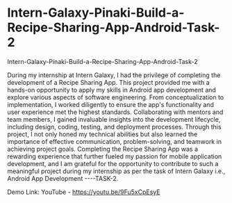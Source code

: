 # Intern-Galaxy-Pinaki-Build-a-Recipe-Sharing-App-Android-Task-2
Intern-Galaxy-Pinaki-Build-a-Recipe-Sharing-App-Android-Task-2

During my internship at Intern Galaxy, I had the privilege of completing the development of a Recipe Sharing App. This project provided me with a hands-on opportunity to apply my skills in Android app development and explore various aspects of software engineering. From conceptualization to implementation, I worked diligently to ensure the app's functionality and user experience met the highest standards. Collaborating with mentors and team members, I gained invaluable insights into the development lifecycle, including design, coding, testing, and deployment processes. Through this project, I not only honed my technical abilities but also learned the importance of effective communication, problem-solving, and teamwork in achieving project goals. Completing the Recipe Sharing App was a rewarding experience that further fueled my passion for mobile application development, and I am grateful for the opportunity to contribute to such a meaningful project during my internship as per the task of Intern Galaxy i.e., Android App Development ----TASK-2.


Demo Link: YouTube - https://youtu.be/9Fu5xCpEsyE
